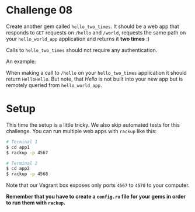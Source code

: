 # Challenge 08

Create another gem called ``hello_two_times``. It should be a web app that responds to ``GET`` requests on ``/hello`` and ``/world``, requests the same path on your ``hello_world_app`` application and returns it **two times** :)

Calls to ``hello_two_times`` should not require any authentication.

An example:

When making a call to ``/hello`` on your ``hello_two_times`` application it should return ``HelloHello``. But note, that *Hello* is not built into your new app but is remotely queried from ``hello_world_app``.

# Setup

This time the setup is a little tricky. We also skip automated tests for this challenge. You can run multiple web apps with ``rackup`` like this:

```sh
# Terminal 1
$ cd app1
$ rackup -p 4567
```

```sh
# Terminal 2
$ cd app2
$ rackup -p 4568
```

Note that our Vagrant box exposes only ports ``4567`` to ``4570`` to your computer.

**Remember that you have to create a ``config.ru`` file for your gems in order to run them with ``rackup``.**
